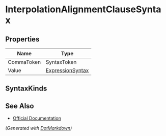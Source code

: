 # InterpolationAlignmentClauseSyntax

## Properties

| Name       | Type                                    |
| ---------- | --------------------------------------- |
| CommaToken | SyntaxToken                             |
| Value      | [ExpressionSyntax](ExpressionSyntax.md) |

## SyntaxKinds

## See Also

* [Official Documentation](https://docs.microsoft.com/en-us/dotnet/api/microsoft.codeanalysis.csharp.syntax.interpolationalignmentclausesyntax)


*\(Generated with [DotMarkdown](http://github.com/JosefPihrt/DotMarkdown)\)*